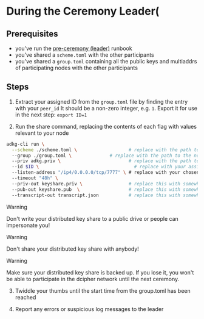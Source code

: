 # During the Ceremony Leader(

## Prerequisites
- you've run the [pre-ceremony (leader)](./pre-ceremony-leader.md) runbook
- you've shared a `scheme.toml` with the other participants
- you've shared a `group.toml` containing all the public keys and multiaddrs of participating nodes with the other participants

## Steps
1. Extract your assigned ID from the `group.toml` file by finding the entry with your `peer_id`
It should be a non-zero integer, e.g. `1`.
Export it for use in the next step: `export ID=1`

2. Run the share command, replacing the contents of each flag with values relevant to your node  
```bash
adkg-cli run \
  --scheme ./scheme.toml \                   # replace with the path to the scheme.toml file the leader gave you
  --group ./group.toml \              # replace with the path to the nodes.toml the leader gave you
  --priv adkg.priv \                         # replace with the path to your private key file
  --id $ID \                                   # replace with your assigned ID
  --listen-address "/ip4/0.0.0.0/tcp/7777" \ # replace with your chosen multiaddr
  --timeout "48h" \                          
  --priv-out keyshare.priv \                 # replace this with somewhere you can store your private key
  --pub-out keyshare.pub  \                  # replace this with somewhere you can store your shared keys
  --transcript-out transcript.json           # replace this with somewhere you can store the DKG transcript
```

> [!WARNING]  
> Don't write your distributed key share to a public drive or people can impersonate you!

> [!WARNING]  
> Don't share your distributed key share with anybody!

> [!WARNING]  
> Make sure your distributed key share is backed up. 
> If you lose it, you won't be able to participate in the dcipher network until the next ceremony.

3. Twiddle your thumbs until the start time from the group.toml has been reached

4. Report any errors or suspicious log messages to the leader

